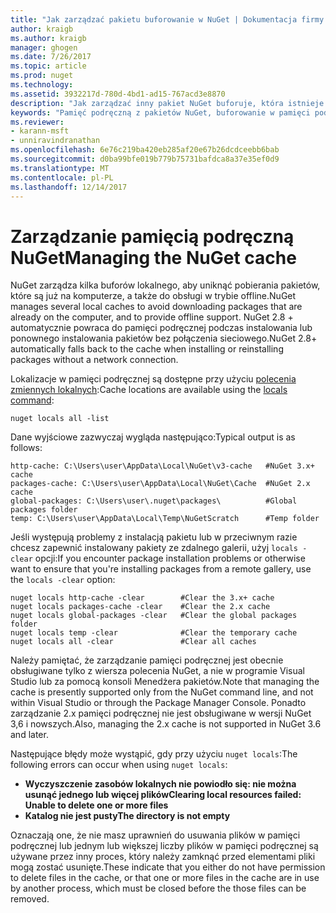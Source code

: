 ```yaml
---
title: "Jak zarządzać pakietu buforowanie w NuGet | Dokumentacja firmy Microsoft"
author: kraigb
ms.author: kraigb
manager: ghogen
ms.date: 7/26/2017
ms.topic: article
ms.prod: nuget
ms.technology: 
ms.assetid: 3932217d-780d-4bd1-ad15-767acd3e8870
description: "Jak zarządzać inny pakiet NuGet buforuje, która istnieje na maszynie, używane podczas instalowania lub przywracanie pakietów."
keywords: "Pamięć podręczną z pakietów NuGet, buforowanie w pamięci podręcznej NuGet, zarządzaniem lokalnej pamięci podręcznej NuGet, globalnej pamięci podręcznej NuGet, polecenia NuGet zmiennych lokalnych, czyszczenie pamięci podręcznej w pamięci podręcznych pakietu"
ms.reviewer:
- karann-msft
- unniravindranathan
ms.openlocfilehash: 6e76c219ba420eb285af20e67b26dcdceebb6bab
ms.sourcegitcommit: d0ba99bfe019b779b75731bafdca8a37e35ef0d9
ms.translationtype: MT
ms.contentlocale: pl-PL
ms.lasthandoff: 12/14/2017
---
```

# <a name="managing-the-nuget-cache"></a><span data-ttu-id="1c0be-104">Zarządzanie pamięcią podręczną NuGet</span><span class="sxs-lookup"><span data-stu-id="1c0be-104">Managing the NuGet cache</span></span>

<span data-ttu-id="1c0be-105">NuGet zarządza kilka buforów lokalnego, aby uniknąć pobierania pakietów, które są już na komputerze, a także do obsługi w trybie offline.</span><span class="sxs-lookup"><span data-stu-id="1c0be-105">NuGet manages several local caches to avoid downloading packages that are already on the computer, and to provide offline support.</span></span> <span data-ttu-id="1c0be-106">NuGet 2.8 + automatycznie powraca do pamięci podręcznej podczas instalowania lub ponownego instalowania pakietów bez połączenia sieciowego.</span><span class="sxs-lookup"><span data-stu-id="1c0be-106">NuGet 2.8+ automatically falls back to the cache when installing or reinstalling packages without a network connection.</span></span>

<span data-ttu-id="1c0be-107">Lokalizacje w pamięci podręcznej są dostępne przy użyciu [polecenia zmiennych lokalnych](../tools/cli-ref-locals.md):</span><span class="sxs-lookup"><span data-stu-id="1c0be-107">Cache locations are available using the [locals command](../tools/cli-ref-locals.md):</span></span>

```
nuget locals all -list
```

<span data-ttu-id="1c0be-108">Dane wyjściowe zazwyczaj wygląda następująco:</span><span class="sxs-lookup"><span data-stu-id="1c0be-108">Typical output is as follows:</span></span>

    http-cache: C:\Users\user\AppData\Local\NuGet\v3-cache   #NuGet 3.x+ cache
    packages-cache: C:\Users\user\AppData\Local\NuGet\Cache  #NuGet 2.x cache
    global-packages: C:\Users\user\.nuget\packages\          #Global packages folder
    temp: C:\Users\user\AppData\Local\Temp\NuGetScratch      #Temp folder

<span data-ttu-id="1c0be-109">Jeśli występują problemy z instalacją pakietu lub w przeciwnym razie chcesz zapewnić instalowany pakiety ze zdalnego galerii, użyj `locals -clear` opcji:</span><span class="sxs-lookup"><span data-stu-id="1c0be-109">If you encounter package installation problems or otherwise want to ensure that you're installing packages from a remote gallery, use the `locals -clear` option:</span></span>

```
nuget locals http-cache -clear        #Clear the 3.x+ cache
nuget locals packages-cache -clear    #Clear the 2.x cache
nuget locals global-packages -clear   #Clear the global packages folder
nuget locals temp -clear              #Clear the temporary cache
nuget locals all -clear               #Clear all caches
```

<span data-ttu-id="1c0be-110">Należy pamiętać, że zarządzanie pamięci podręcznej jest obecnie obsługiwane tylko z wiersza polecenia NuGet, a nie w programie Visual Studio lub za pomocą konsoli Menedżera pakietów.</span><span class="sxs-lookup"><span data-stu-id="1c0be-110">Note that managing the cache is presently supported only from the NuGet command line, and not within Visual Studio or through the Package Manager Console.</span></span> <span data-ttu-id="1c0be-111">Ponadto zarządzanie 2.x pamięci podręcznej nie jest obsługiwane w wersji NuGet 3,6 i nowszych.</span><span class="sxs-lookup"><span data-stu-id="1c0be-111">Also, managing the 2.x cache is not supported in NuGet 3.6 and later.</span></span>

<span data-ttu-id="1c0be-112">Następujące błędy może wystąpić, gdy przy użyciu `nuget locals`:</span><span class="sxs-lookup"><span data-stu-id="1c0be-112">The following errors can occur when using `nuget locals`:</span></span>

* <span data-ttu-id="1c0be-113">**Wyczyszczenie zasobów lokalnych nie powiodło się: nie można usunąć jednego lub więcej plików**</span><span class="sxs-lookup"><span data-stu-id="1c0be-113">**Clearing local resources failed: Unable to delete one or more files**</span></span>
* <span data-ttu-id="1c0be-114">**Katalog nie jest pusty**</span><span class="sxs-lookup"><span data-stu-id="1c0be-114">**The directory is not empty**</span></span>

<span data-ttu-id="1c0be-115">Oznaczają one, że nie masz uprawnień do usuwania plików w pamięci podręcznej lub jednym lub większej liczby plików w pamięci podręcznej są używane przez inny proces, który należy zamknąć przed elementami pliki mogą zostać usunięte.</span><span class="sxs-lookup"><span data-stu-id="1c0be-115">These indicate that you either do not have permission to delete files in the cache, or that one or more files in the cache are in use by another process, which must be closed before the those files can be removed.</span></span>
